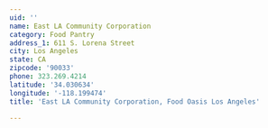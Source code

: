 ```yaml
---
uid: ''
name: East LA Community Corporation
category: Food Pantry
address_1: 611 S. Lorena Street
city: Los Angeles
state: CA
zipcode: '90033'
phone: 323.269.4214
latitude: '34.030634'
longitude: '-118.199474'
title: 'East LA Community Corporation, Food Oasis Los Angeles'

---
```

